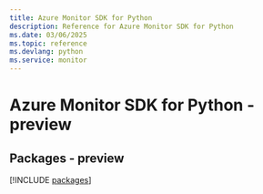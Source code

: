 ```yaml
---
title: Azure Monitor SDK for Python
description: Reference for Azure Monitor SDK for Python
ms.date: 03/06/2025
ms.topic: reference
ms.devlang: python
ms.service: monitor
---
```

# Azure Monitor SDK for Python - preview
## Packages - preview
[!INCLUDE [packages](monitor-index.md)]